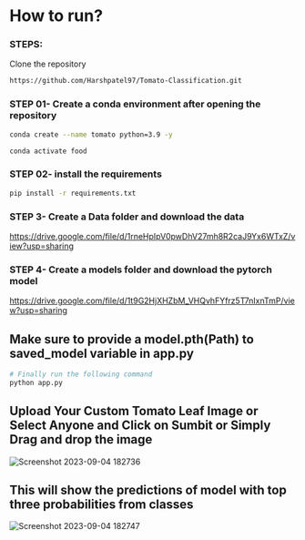 
# How to run?
### STEPS:
 
Clone the repository

```bash
https://github.com/Harshpatel97/Tomato-Classification.git
```
### STEP 01- Create a conda environment after opening the repository

```bash
conda create --name tomato python=3.9 -y
```

```bash
conda activate food
```
### STEP 02- install the requirements
```bash
pip install -r requirements.txt
```

### STEP 3- Create a Data folder and download the data

https://drive.google.com/file/d/1rneHpIpV0pwDhV27mh8R2caJ9Yx6WTxZ/view?usp=sharing

### STEP 4- Create a models folder and download the pytorch model

https://drive.google.com/file/d/1t9G2HjXHZbM_VHQvhFYfrz5T7nIxnTmP/view?usp=sharing


## Make sure to provide a model.pth(Path) to saved_model variable in app.py

```bash
# Finally run the following command
python app.py
```
## Upload Your Custom Tomato Leaf Image or Select Anyone and Click on Sumbit or Simply Drag and drop the image
![Screenshot 2023-09-04 182736](https://github.com/Harshpatel97/Tomato-Classification/assets/129877052/909850f2-2984-4348-962c-66a226715335)

## This will show the predictions of model with top three probabilities from classes
![Screenshot 2023-09-04 182747](https://github.com/Harshpatel97/Tomato-Classification/assets/129877052/466e9b88-5a55-4518-8cf9-b701e32535b4)
